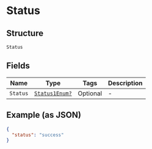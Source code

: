 
# Status

## Structure

`Status`

## Fields

| Name | Type | Tags | Description |
|  --- | --- | --- | --- |
| `Status` | [`Status1Enum?`](../../doc/models/status-1-enum.md) | Optional | - |

## Example (as JSON)

```json
{
  "status": "success"
}
```

